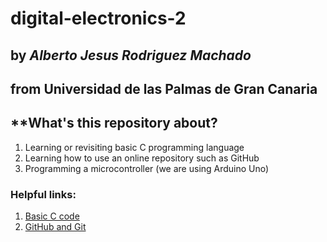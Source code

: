 # digital-electronics-2

## by *Alberto Jesus Rodriguez Machado*

## from __Universidad de las Palmas de Gran Canaria__


## **What's this repository about?
  1. Learning or revisiting basic C programming language
  2. Learning how to use an online repository such as GitHub
  3. Programming a microcontroller (we are using Arduino Uno)
  
### Helpful links:
  1. [Basic C code](https://www.youtube.com/watch?v=KJgsSFOSQv0)
  2. [GitHub and Git](https://www.youtube.com/watch?v=RGOj5yH7evk)
  

